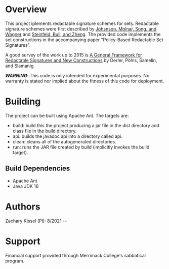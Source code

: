 Overview
========

This project iplements redactable signature schemes for sets. Redactable signature schemes were
first described by [Johsnson, Molnar, Song, and Wagner](https://people.eecs.berkeley.edu/~dawnsong/papers/homsig.pdf)
and [Steinfeld, Bull, and Zheng](https://cpb-us-w2.wpmucdn.com/sites.uab.edu/dist/a/68/files/2020/01/cesproc-icisc01-p285.pdf).
The provided code implements the set constructions in the accompanying paper "Policy-Based Redactable Set Signatures".

A good survey of the work up to 2015 is [A General Framework for Redactable Signatures and New Constructions](https://eprint.iacr.org/2015/1059.pdf)
by Derler, P&ouml;hls, Samelin, and Slamanig

***WARNING***: This code is only intended for experimental purposes. No warranty
is stated nor implied about the fitness of this code for deployment.

Building
========
The project can be built using Apache Ant. The targets are:

* build: build this the project producing a jar file in the dist directory and
class file in the build directory.
* api: builds the javadoc api into a directory called api.
* clean: cleans all of the autogenerated directories.
* run: runs the JAR file created by build (implicitly invokes the build target).

Build Dependencies
------------------
* Apache Ant
* Java JDK 16

Authors
=======
Zachary Kissel (PI): 8/2021 --

Support
=======
Financial support provided through Merrimack College's sabbatical program.
